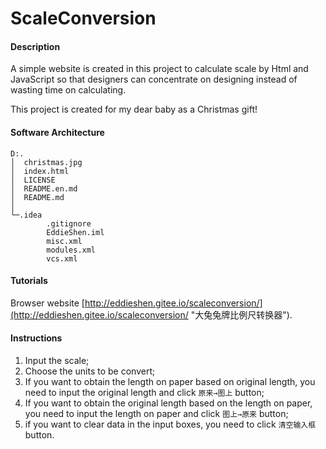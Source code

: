 # ScaleConversion

#### Description
A simple website is created in this project to calculate scale by Html and JavaScript so that designers can concentrate on designing instead of wasting time on calculating.

This project is created for my dear baby as a Christmas gift!

#### Software Architecture
```
D:.
│  christmas.jpg
│  index.html
│  LICENSE
│  README.en.md
│  README.md
│
└─.idea
        .gitignore
        EddieShen.iml
        misc.xml
        modules.xml
        vcs.xml
```

#### Tutorials

Browser website [http://eddieshen.gitee.io/scaleconversion/](http://eddieshen.gitee.io/scaleconversion/ "大兔兔牌比例尺转换器").

#### Instructions

1.  Input the scale;
2.  Choose the units to be convert;
3.  If you want to obtain the length on paper based on original length, you need to input the original length and click `原来→图上` button;
4.  If you want to obtain the original length based on the length on paper, you need to input the length on paper and click `图上→原来` button;
5.  if you want to clear data in the input boxes, you need to click `清空输入框` button.

